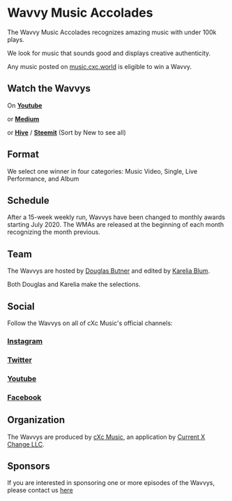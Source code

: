 # Wavvy Music Accolades
The Wavvy Music Accolades recognizes amazing music with under 100k plays. 

We look for music that sounds good and displays creative authenticity.

Any music posted on [music.cxc.world](https://music.cxc.world) is eligible to win a Wavvy. 

## Watch the Wavvys

On **[Youtube](https://www.youtube.com/watch?v=FCF4niA8KUU&list=PLrr_9HPPROScrc1wx-gqLvWOwYfF_karW)**

or **[Medium](https://medium.com/wavvys)**

or **[Hive](https://hive.blog/created/wavvys)** / **[Steemit](https://steemit.com/created/wavvys)** (Sort by New to see all)


## Format
We select one winner in four categories: Music Video, Single, Live Performance, and Album

## Schedule
After a 15-week weekly run, Wavvys have been changed to monthly awards starting July 2020. The WMAs are released at the beginning of each month recognizing the month previous. 

## Team
The Wavvys are hosted by [Douglas Butner](https://douglas.life) and edited by [Karelia Blum](https://instagram.com/the_blum_universe). 

Both Douglas and Karelia make the selections. 


## Social
Follow the Wavvys on all of cXc Music's official channels:

### [Instagram](https://www.instagram.com/cxc.world/)
### [Twitter](https://twitter.com/currentxchange)
### [Youtube](https://www.youtube.com/channel/UCBjTUosp2R_FN6AFdHV-v-Q)
### [Facebook](https://www.facebook.com/currentxchange/)
### []()
### []()
### []()
### []()


## Organization
The Wavvys are produced by [cXc Music](https://music.cxc.world), an application by [Current X Change LLC](https://currentxchange.com).

## Sponsors
If you are interested in sponsoring one or more episodes of the Wavvys, please contact us [here](mailto:music.cxc.world@gmail.com) 
<!--stackedit_data:
eyJoaXN0b3J5IjpbMzU5MDY0NTQsLTE0NTU2NjA0MDcsLTIwMz
c3MzA5OTIsMTM2MDM5NjYzMiw2NTI0NzQwMDgsLTUxNzE0ODA2
MywyNzU4NzIzODNdfQ==
-->